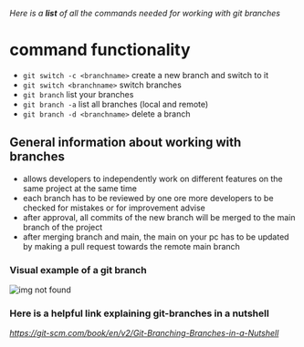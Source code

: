 _Here is a **list** of all the commands needed for working with git branches_

# command functionality

- `git switch -c <branchname>` create a new branch and switch to it
- `git switch <branchname>` switch branches
- `git branch` list your branches
- `git branch -a` list all branches (local and remote)
- `git branch -d <branchname>` delete a branch

## General information about working with branches

- allows developers to independently work on different features on the same project at the same time
- each branch has to be reviewed by one ore more developers to be checked for mistakes or for improvement advise
- after approval, all commits of the new branch will be merged to the main branch of the project
- after merging branch and main, the main on your pc has to be updated by making a pull request towards the remote main branch

### Visual example of a git branch

![img not found](https://assets-global.website-files.com/622642781cd7e96ac1f66807/62d0ef2b68ea1652c722e7a6_image-10.png)

### Here is a helpful link explaining git-branches in a nutshell

*https://git-scm.com/book/en/v2/Git-Branching-Branches-in-a-Nutshell*
